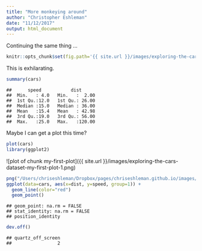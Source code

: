```yaml
---
title: "More monkeying around"
author: "Christopher Eshleman"
date: "11/12/2017"
output: html_document
---
```


Continuing the same thing ...


```r
knitr::opts_chunk$set(fig.path='{{ site.url }}/images/exploring-the-cars-dataset-')
```

This is exhilarating. 


```r
summary(cars)
```

```
##      speed           dist       
##  Min.   : 4.0   Min.   :  2.00  
##  1st Qu.:12.0   1st Qu.: 26.00  
##  Median :15.0   Median : 36.00  
##  Mean   :15.4   Mean   : 42.98  
##  3rd Qu.:19.0   3rd Qu.: 56.00  
##  Max.   :25.0   Max.   :120.00
```

Maybe I can get a plot this time? 


```r
plot(cars)
library(ggplot2) 
```

![plot of chunk my-first-plot]({{ site.url }}/images/exploring-the-cars-dataset-my-first-plot-1.png)

```r
png("/Users/chriseshleman/Dropbox/pages/chriseshleman.github.io/images/samplepic.png", width = 500, height = 300)
ggplot(data=cars, aes(x=dist, y=speed, group=1)) + 
  geom_line(color="red") 
  geom_point() 
```

```
## geom_point: na.rm = FALSE
## stat_identity: na.rm = FALSE
## position_identity
```

```r
dev.off()   
```

```
## quartz_off_screen 
##                 2
```
